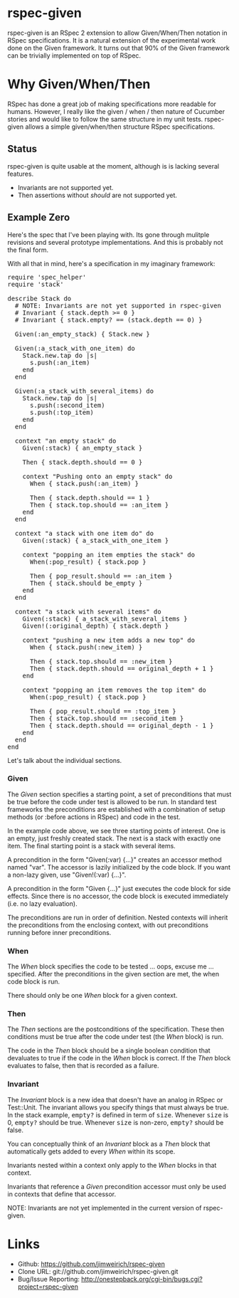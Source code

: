 # rspec-given

rspec-given is an RSpec 2 extension to allow Given/When/Then notation
in RSpec specifications.  It is a natural extension of the
experimental work done on the Given framework.  It turns out that 90%
of the Given framework can be trivially implemented on top of RSpec.

# Why Given/When/Then

RSpec has done a great job of making specifications more readable for
humans.  However, I really like the given / when / then nature of
Cucumber stories and would like to follow the same structure in my
unit tests.  rspec-given allows a simple given/when/then structure
RSpec specifications.

## Status

rspec-given is quite usable at the moment, although is is lacking
several features.

* Invariants are not supported yet.
* Then assertions without _should_ are not supported yet.

## Example Zero

Here's the spec that I've been playing with.  Its gone through
mulitple revisions and several prototype implementations.  And this is
probably not the final form.

With all that in mind, here's a specification in my imaginary
framework:

<pre>
require 'spec_helper'
require 'stack'

describe Stack do
  # NOTE: Invariants are not yet supported in rspec-given
  # Invariant { stack.depth >= 0 }
  # Invariant { stack.empty? == (stack.depth == 0) }

  Given(:an_empty_stack) { Stack.new }

  Given(:a_stack_with_one_item) do
    Stack.new.tap do |s|
      s.push(:an_item)
    end
  end

  Given(:a_stack_with_several_items) do
    Stack.new.tap do |s|
      s.push(:second_item)
      s.push(:top_item)
    end
  end

  context "an empty stack" do
    Given(:stack) { an_empty_stack }

    Then { stack.depth.should == 0 }

    context "Pushing onto an empty stack" do
      When { stack.push(:an_item) }

      Then { stack.depth.should == 1 }
      Then { stack.top.should == :an_item }
    end
  end

  context "a stack with one item do" do
    Given(:stack) { a_stack_with_one_item }

    context "popping an item empties the stack" do
      When(:pop_result) { stack.pop }

      Then { pop_result.should == :an_item }
      Then { stack.should be_empty }
    end
  end

  context "a stack with several items" do
    Given(:stack) { a_stack_with_several_items }
    Given!(:original_depth) { stack.depth }

    context "pushing a new item adds a new top" do
      When { stack.push(:new_item) }

      Then { stack.top.should == :new_item }
      Then { stack.depth.should == original_depth + 1 }
    end

    context "popping an item removes the top item" do
      When(:pop_result) { stack.pop }

      Then { pop_result.should == :top_item }
      Then { stack.top.should == :second_item }
      Then { stack.depth.should == original_depth - 1 }
    end
  end
end
</pre>

Let's talk about the individual sections.

### Given

The _Given_ section specifies a starting point, a set of preconditions
that must be true before the code under test is allowed to be run.  In
standard test frameworks the preconditions are established with a
combination of setup methods (or :before actions in RSpec) and code in
the test.

In the example code above, we see three starting points of interest.
One is an empty, just freshly created stack.  The next is a stack with
exactly one item.  The final starting point is a stack with several
items.

A precondition in the form "Given(:var) {...}" creates an accessor
method named "var".  The accessor is lazily initialized by the code
block.  If you want a non-lazy given, use "Given!(:var) {...}".

A precondition in the form "Given {...}" just executes the code block
for side effects.  Since there is no accessor, the code block is
executed immediately (i.e. no lazy evaluation).

The preconditions are run in order of definition.  Nested contexts
will inherit the preconditions from the enclosing context, with out
preconditions running before inner preconditions.

### When

The _When_ block specifies the code to be tested ... oops, excuse me
... specified.  After the preconditions in the given section are met,
the when code block is run.

There should only be one _When_ block for a given context.

### Then

The _Then_ sections are the postconditions of the specification. These
then conditions must be true after the code under test (the _When_
block) is run.

The code in the _Then_ block should be a single boolean condition that
devaluates to true if the code in the _When_ block is correct.  If the
_Then_ block evaluates to false, then that is recorded as a failure.

### Invariant

The _Invariant_ block is a new idea that doesn't have an analog in
RSpec or Test::Unit.  The invariant allows you specify things that
must always be true.  In the stack example, <tt>empty?</tt> is defined
in term of <tt>size</tt>.  Whenever <tt>size</tt> is 0,
<tt>empty?</tt> should be true.  Whenever <tt>size</tt> is non-zero,
<tt>empty?</tt> should be false.

You can conceptually think of an _Invariant_ block as a _Then_ block
that automatically gets added to every _When_ within its scope.

Invariants nested within a context only apply to the _When_ blocks in
that context.  

Invariants that reference a _Given_ precondition accessor must only be
used in contexts that define that accessor.

NOTE: Invariants are not yet implemented in the current version of
rspec-given.

# Links

* Github: https://github.com/jimweirich/rspec-given
* Clone URL: git://github.com/jimweirich/rspec-given.git
* Bug/Issue Reporting: http://onestepback.org/cgi-bin/bugs.cgi?project=rspec-given
